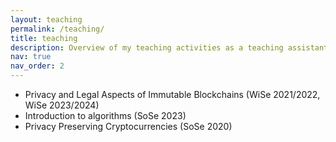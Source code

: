 ```yaml
---
layout: teaching
permalink: /teaching/
title: teaching
description: Overview of my teaching activities as a teaching assistant and lecturer.
nav: true
nav_order: 2
---
```

- Privacy and Legal Aspects of Immutable Blockchains (WiSe 2021/2022, WiSe 2023/2024)
- Introduction to algorithms (SoSe 2023)
- Privacy Preserving Cryptocurrencies (SoSe 2020)